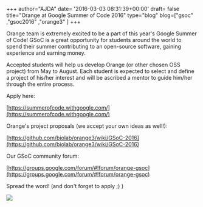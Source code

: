 +++
author="AJDA"
date= '2016-03-03 08:31:39+00:00'
draft= false
title="Orange at Google Summer of Code 2016"
type="blog"
blog=["gsoc" ,"gsoc2016" ,"orange3" ]
+++

Orange team is extremely excited to be a part of this year's Google Summer of Code! GSoC is a great opportunity for students around the world to spend their summer contributing to an open-source software, gaining experience and earning money.

Accepted students will help us develop Orange (or other chosen OSS project) from May to August. Each student is expected to select and define a project of his/her interest and will be ascribed a mentor to guide him/her through the entire process.



Apply here:

[https://summerofcode.withgoogle.com/](https://summerofcode.withgoogle.com/)

Orange's project proposals (we accept your own ideas as well!):

[https://github.com/biolab/orange3/wiki/GSoC-2016](https://github.com/biolab/orange3/wiki/GSoC-2016)

Our GSoC community forum:

[https://groups.google.com/forum/#!forum/orange-gsoc](https://groups.google.com/forum/#!forum/orange-gsoc)



Spread the word! (and don't forget to apply ;) )



![](/images/2016/03/1.png)

